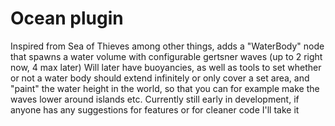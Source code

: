 # Ocean plugin

Inspired from Sea of Thieves among other things, adds a "WaterBody" node that spawns a water volume with configurable gertsner waves (up to 2 right now, 4 max later) 
Will later have buoyancies, as well as tools to set whether or not a water body should extend infinitely or only cover a set area, and "paint" the water height in the world, so that you can for example make the waves lower around islands etc.
Currently still early in development, if anyone has any suggestions for features or for cleaner code I'll take it
